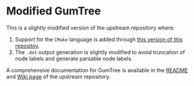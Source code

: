 # Modified GumTree

This is a slightly modified version of the upstream repository where:
  1. Support for the `CMake` language is added through [this version of this repositoy](https://github.com/mahtab-nejati/tree-sitter-parser/releases/tag/ASE2024).
  2. The `.dot` output generation is slightly modified to avoid truncation of node labels and generate parsable node labels.

A comprehensive documentation for GumTree is available in the [README](https://github.com/GumTreeDiff/gumtree/blob/main/README.md) and [Wiki page](https://github.com/GumTreeDiff/gumtree/wiki/Getting-Started) of the upstream repository.
